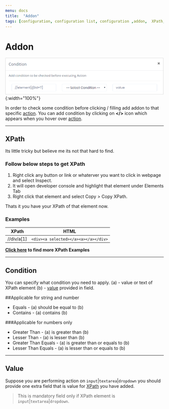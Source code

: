 ```yaml
---
menu: docs
title:  "Addon"
tags: [configuration, configuration list, configuration ,addon,  XPath, Value, condition,check]
---
```


# Addon

![Addon](/assets/img/addon.png){:width="100%"}

In order to check some condition before clicking / filling add addon to that specific [action](action.md). You can add condition by clicking on **</>** icon which appears when you hover over [action](action.md).

---
## XPath
Its little tricky but believe me its not that hard to find.

### Follow below steps to get XPath
1. Right click any button or link or whaterver you want to click in webpage and select Inspect.
2. It will open developer console and highlight that element under Elements Tab
3. Right click that element and select Copy > Copy XPath.

Thats it you have your XPath of that element now.


### Examples

| XPath | HTML |
| ------ | ------ |
|//div/a[1]|`<div><a selected></a><a></a></div>`|


**[Click here](action/xpath.md) to find more XPath Examples**

---
## Condition
You can specify what condition you need to apply.
(a) - value or text of XPath element
(b) - [value](#value) provided in field.

##Applicable for string and number
- Equals -  (a) should be equal to (b)
- Contains - (a) contains (b)

###Applicable for numbers only
- Greater Than - (a) is greater than (b)
- Lesser Than - (a) is lesser than (b)
- Greater Than Equals - (a) is greater than or equals to (b)
- Lesser Than Equals - (a) is lesser than or equals to (b)
  
---
## Value

Suppose you are performing action on `input`|`textarea`|`dropdown` you should provide one extra field that is value for [XPath](XPath) you have added.

> This is mandatory field only if XPath element is `input`|`textarea`|`dropdown`.
